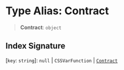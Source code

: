 # Type Alias: Contract

> **Contract**: `object`

## Index Signature

 \[`key`: `string`\]: `null` \| `CSSVarFunction` \| [`Contract`](Contract.md)
